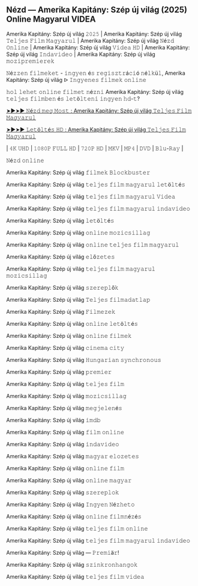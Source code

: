 ## Nézd — Amerika Kapitány: Szép új világ (2025) Online Magyarul VIDEA

Amerika Kapitány: Szép új világ 𝟸𝟶𝟸𝟻 | Amerika Kapitány: Szép új világ 𝚃𝚎𝚕𝚓𝚎𝚜 𝙵𝚒𝚕𝚖 𝙼𝚊𝚐𝚢𝚊𝚛𝚞𝚕 | Amerika Kapitány: Szép új világ 𝙽é𝚣𝚍 𝙾𝚗𝚕𝚒𝚗𝚎 | Amerika Kapitány: Szép új világ 𝚅𝚒𝚍𝚎𝚊 𝙷𝙳 | Amerika Kapitány: Szép új világ 𝙸𝚗𝚍𝚊𝚟𝚒𝚍𝚎𝚘 | Amerika Kapitány: Szép új világ 𝚖𝚘𝚣𝚒𝚙𝚛𝚎𝚖𝚒𝚎𝚛𝚎𝚔

𝙽é𝚣𝚣𝚎𝚗 𝚏𝚒𝚕𝚖𝚎𝚔𝚎𝚝 - 𝚒𝚗𝚐𝚢𝚎𝚗 é𝚜 𝚛𝚎𝚐𝚒𝚜𝚣𝚝𝚛á𝚌𝚒ó 𝚗é𝚕𝚔ü𝚕, Amerika Kapitány: Szép új világ ᐅ 𝙸𝚗𝚐𝚢𝚎𝚗𝚎𝚜 𝚏𝚒𝚕𝚖𝚎𝚔 𝚘𝚗𝚕𝚒𝚗𝚎

𝚑𝚘𝚕 𝚕𝚎𝚑𝚎𝚝 𝚘𝚗𝚕𝚒𝚗𝚎 𝚏𝚒𝚕𝚖𝚎𝚝 𝚗é𝚣𝚗𝚒 Amerika Kapitány: Szép új világ 𝚝𝚎𝚕𝚓𝚎𝚜 𝚏𝚒𝚕𝚖𝚋𝚎𝚗 é𝚜 𝚕𝚎𝚝ö𝚕𝚝𝚎𝚗𝚒 𝚒𝚗𝚐𝚢𝚎𝚗 𝚑𝚍-𝚝?

[➤►➤► 𝙽é𝚣𝚍 𝚖𝚎𝚐 𝙼𝚘𝚜𝚝 : Amerika Kapitány: Szép új világ 𝚃𝚎𝚕𝚓𝚎𝚜 𝙵𝚒𝚕𝚖 𝙼𝚊𝚐𝚢𝚊𝚛𝚞𝚕](https://t.co/SqEtXCcgIs)

[➤►➤► 𝙻𝚎𝚝ö𝚕𝚝é𝚜 𝙷𝙳 : Amerika Kapitány: Szép új világ 𝚃𝚎𝚕𝚓𝚎𝚜 𝙵𝚒𝚕𝚖 𝙼𝚊𝚐𝚢𝚊𝚛𝚞𝚕](https://t.co/SqEtXCcgIs)

| 𝟺𝙺 𝚄𝙷𝙳 | 𝟷𝟶𝟾𝟶𝙿 𝙵𝚄𝙻𝙻 𝙷𝙳 | 𝟽𝟸𝟶𝙿 𝙷𝙳 | 𝙼𝙺𝚅 | 𝙼𝙿𝟺 | 𝙳𝚅𝙳 | 𝙱𝚕𝚞-𝚁𝚊𝚢 |

𝙽é𝚣𝚍 𝚘𝚗𝚕𝚒𝚗𝚎

Amerika Kapitány: Szép új világ 𝚏𝚒𝚕𝚖𝚎𝚔 𝙱𝚕𝚘𝚌𝚔𝚋𝚞𝚜𝚝𝚎𝚛

Amerika Kapitány: Szép új világ 𝚝𝚎𝚕𝚓𝚎𝚜 𝚏𝚒𝚕𝚖 𝚖𝚊𝚐𝚢𝚊𝚛𝚞𝚕 𝚕𝚎𝚝ö𝚕𝚝é𝚜

Amerika Kapitány: Szép új világ 𝚝𝚎𝚕𝚓𝚎𝚜 𝚏𝚒𝚕𝚖 𝚖𝚊𝚐𝚢𝚊𝚛𝚞𝚕 𝚅𝚒𝚍𝚎𝚊

Amerika Kapitány: Szép új világ 𝚝𝚎𝚕𝚓𝚎𝚜 𝚏𝚒𝚕𝚖 𝚖𝚊𝚐𝚢𝚊𝚛𝚞𝚕 𝚒𝚗𝚍𝚊𝚟𝚒𝚍𝚎𝚘

Amerika Kapitány: Szép új világ 𝚕𝚎𝚝ö𝚕𝚝é𝚜

Amerika Kapitány: Szép új világ 𝚘𝚗𝚕𝚒𝚗𝚎 𝚖𝚘𝚣𝚒𝚌𝚜𝚒𝚕𝚕𝚊𝚐

Amerika Kapitány: Szép új világ 𝚘𝚗𝚕𝚒𝚗𝚎 𝚝𝚎𝚕𝚓𝚎𝚜 𝚏𝚒𝚕𝚖 𝚖𝚊𝚐𝚢𝚊𝚛𝚞𝚕

Amerika Kapitány: Szép új világ 𝚎𝚕ő𝚣𝚎𝚝𝚎𝚜

Amerika Kapitány: Szép új világ 𝚝𝚎𝚕𝚓𝚎𝚜 𝚏𝚒𝚕𝚖 𝚖𝚊𝚐𝚢𝚊𝚛𝚞𝚕 𝚖𝚘𝚣𝚒𝚌𝚜𝚒𝚕𝚕𝚊𝚐

Amerika Kapitány: Szép új világ 𝚜𝚣𝚎𝚛𝚎𝚙𝚕ő𝚔

Amerika Kapitány: Szép új világ 𝚃𝚎𝚕𝚓𝚎𝚜 𝚏𝚒𝚕𝚖𝚊𝚍𝚊𝚝𝚕𝚊𝚙

Amerika Kapitány: Szép új világ 𝙵𝚒𝚕𝚖𝚎𝚣𝚎𝚔

Amerika Kapitány: Szép új világ 𝚘𝚗𝚕𝚒𝚗𝚎 𝚕𝚎𝚝ö𝚕𝚝é𝚜

Amerika Kapitány: Szép új világ 𝚘𝚗𝚕𝚒𝚗𝚎 𝚏𝚒𝚕𝚖𝚎𝚔

Amerika Kapitány: Szép új világ 𝚌𝚒𝚗𝚎𝚖𝚊 𝚌𝚒𝚝𝚢

Amerika Kapitány: Szép új világ 𝙷𝚞𝚗𝚐𝚊𝚛𝚒𝚊𝚗 𝚜𝚢𝚗𝚌𝚑𝚛𝚘𝚗𝚘𝚞𝚜

Amerika Kapitány: Szép új világ 𝚙𝚛𝚎𝚖𝚒𝚎𝚛

Amerika Kapitány: Szép új világ 𝚝𝚎𝚕𝚓𝚎𝚜 𝚏𝚒𝚕𝚖

Amerika Kapitány: Szép új világ 𝚖𝚘𝚣𝚒𝚌𝚜𝚒𝚕𝚕𝚊𝚐

Amerika Kapitány: Szép új világ 𝚖𝚎𝚐𝚓𝚎𝚕𝚎𝚗é𝚜

Amerika Kapitány: Szép új világ 𝚒𝚖𝚍𝚋

Amerika Kapitány: Szép új világ 𝚏𝚒𝚕𝚖 𝚘𝚗𝚕𝚒𝚗𝚎

Amerika Kapitány: Szép új világ 𝚒𝚗𝚍𝚊𝚟𝚒𝚍𝚎𝚘

Amerika Kapitány: Szép új világ 𝚖𝚊𝚐𝚢𝚊𝚛 𝚎𝚕𝚘𝚣𝚎𝚝𝚎𝚜

Amerika Kapitány: Szép új világ 𝚘𝚗𝚕𝚒𝚗𝚎 𝚏𝚒𝚕𝚖

Amerika Kapitány: Szép új világ 𝚘𝚗𝚕𝚒𝚗𝚎 𝚖𝚊𝚐𝚢𝚊𝚛

Amerika Kapitány: Szép új világ 𝚜𝚣𝚎𝚛𝚎𝚙𝚕𝚘𝚔

Amerika Kapitány: Szép új világ 𝙸𝚗𝚐𝚢𝚎𝚗 𝙽é𝚣𝚑𝚎𝚝𝚘

Amerika Kapitány: Szép új világ 𝚘𝚗𝚕𝚒𝚗𝚎 𝚏𝚒𝚕𝚖𝚗é𝚣é𝚜

Amerika Kapitány: Szép új világ 𝚝𝚎𝚕𝚓𝚎𝚜 𝚏𝚒𝚕𝚖 𝚘𝚗𝚕𝚒𝚗𝚎

Amerika Kapitány: Szép új világ 𝚝𝚎𝚕𝚓𝚎𝚜 𝚏𝚒𝚕𝚖 𝚖𝚊𝚐𝚢𝚊𝚛𝚞𝚕 𝚒𝚗𝚍𝚊𝚟𝚒𝚍𝚎𝚘

Amerika Kapitány: Szép új világ — 𝙿𝚛𝚎𝚖𝚒ä𝚛!

Amerika Kapitány: Szép új világ 𝚜𝚣𝚒𝚗𝚔𝚛𝚘𝚗𝚑𝚊𝚗𝚐𝚘𝚔

Amerika Kapitány: Szép új világ 𝚝𝚎𝚕𝚓𝚎𝚜 𝚏𝚒𝚕𝚖 𝚟𝚒𝚍𝚎𝚊
